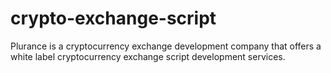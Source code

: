 # crypto-exchange-script
Plurance is a cryptocurrency exchange development company that offers a white label cryptocurrency exchange script development services.
